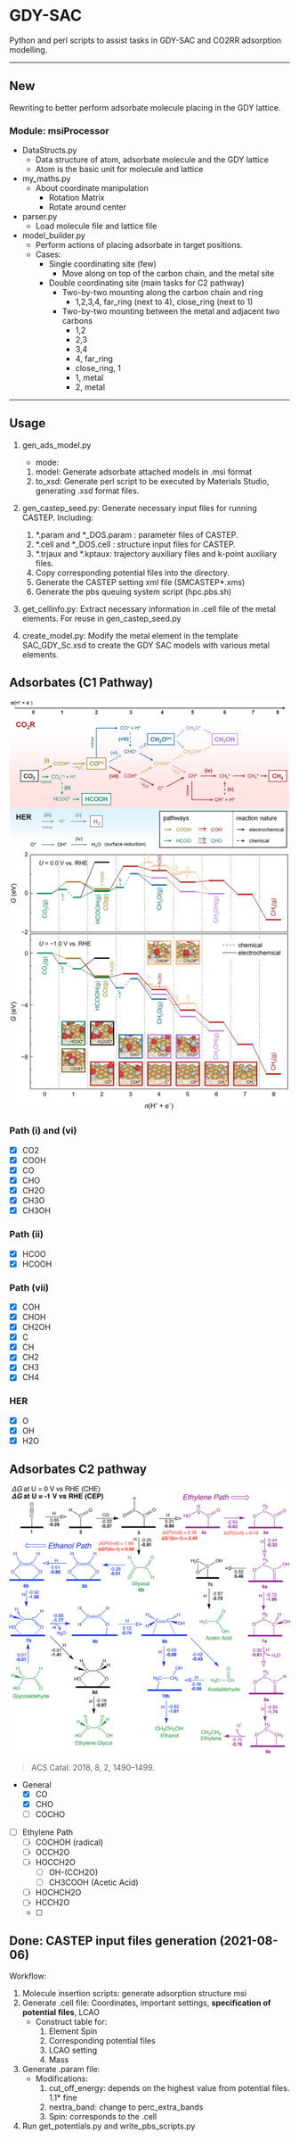 # GDY-SAC

Python and perl scripts to assist tasks in GDY-SAC and CO2RR adsorption modelling.

---

## New

Rewriting to better perform adsorbate molecule placing in the GDY lattice.

### Module: msiProcessor

- DataStructs.py
  - Data structure of atom, adsorbate molecule and the GDY lattice
  - Atom is the basic unit for molecule and lattice
- my_maths.py
  - About coordinate manipulation
    - Rotation Matrix
    - Rotate around center
- parser.py
  - Load molecule file and lattice file
- model_builder.py
  - Perform actions of placing adsorbate in target positions.
  - Cases:
    - Single coordinating site (few)
      - Move along on top of the carbon chain, and the metal site
    - Double coordinating site (main tasks for C2 pathway)
      - Two-by-two mounting along the carbon chain and ring
        - 1,2,3,4, far_ring (next to 4), close_ring (next to 1)
      - Two-by-two mounting between the metal and adjacent two carbons
        - 1,2
        - 2,3
        - 3,4
        - 4, far_ring
        - close_ring, 1
        - 1, metal
        - 2, metal

---

## Usage

1. gen_ads_model.py

   - mode:

   1. model: Generate adsorbate attached models in .msi format
   2. to_xsd: Generate perl script to be executed by Materials Studio, generating .xsd format files.

2. gen_castep_seed.py: Generate necessary input files for running CASTEP. Including:

   1. \*.param and \*\_DOS.param : parameter files of CASTEP.
   2. \*.cell and \*\_DOS.cell : structure input files for CASTEP.
   3. \*.trjaux and \*.kptaux: trajectory auxiliary files and k-point auxiliary files.
   4. Copy corresponding potential files into the directory.
   5. Generate the CASTEP setting xml file (SMCASTEP\*.xms)
   6. Generate the pbs queuing system script (hpc.pbs.sh)

3. get_cellinfo.py: Extract necessary information in .cell file of the metal elements. For reuse in gen_castep_seed.py

4. create_model.py: Modify the metal element in the template SAC_GDY_Sc.xsd to create the GDY SAC models with various metal elements.

## Adsorbates (C1 Pathway)

![C1_path](figures/C1_path.jpg)
![adsorbates](figures/adsorbate.jpg)

### Path (i) and (vi)

- [x] CO2
- [x] COOH
- [x] CO
- [x] CHO
- [x] CH2O
- [x] CH3O
- [x] CH3OH

### Path (ii)

- [x] HCOO
- [x] HCOOH

### Path (vii)

- [x] COH
- [x] CHOH
- [x] CH2OH
- [x] C
- [x] CH
- [x] CH2
- [x] CH3
- [x] CH4

### HER

- [x] O
- [x] OH
- [x] H2O

## Adsorbates C2 pathway

![C2_path](figures/C2_path.jpg)

> ACS Catal. 2018, 8, 2, 1490–1499.

- General
  - [x] CO
  - [x] CHO
  - [ ] COCHO
- [ ] Ethylene Path
  - [ ] COCHOH (radical)
  - [ ] OCCH2O
  - [ ] HOCCH2O
    - [ ] OH-(CCH2O)
    - [ ] CH3COOH (Acetic Acid)
  - [ ] HOCHCH2O
  - [ ] HCCH2O
  - [ ]

## Done: CASTEP input files generation (2021-08-06)

Workflow:

1. Molecule insertion scripts: generate adsorption structure msi
2. Generate .cell file: Coordinates, important settings, **specification of potential files**, LCAO
   - Construct table for:
     1. Element Spin
     2. Corresponding potential files
     3. LCAO setting
     4. Mass
3. Generate .param file:
   - Modifications:
     1. cut_off_energy: depends on the highest value from potential files. 1.1\* fine
     2. nextra_band: change to perc_extra_bands
     3. Spin: corresponds to the .cell
4. Run get_potentials.py and write_pbs_scripts.py
